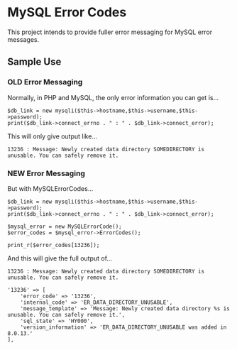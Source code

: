 # MySQL Error Codes

This project intends to provide fuller error messaging for MySQL error messages.

## Sample Use

### OLD Error Messaging

Normally, in PHP and MySQL, the only error information you can get is...

	$db_link = new mysqli($this->hostname,$this->username,$this->password);
	print($db_link->connect_errno . " : " . $db_link->connect_error);

This will only give output like...

	13236 : Message: Newly created data directory SOMEDIRECTORY is unusable. You can safely remove it.

### NEW Error Messaging

But with MySQLErrorCodes...

	$db_link = new mysqli($this->hostname,$this->username,$this->password);
	print($db_link->connect_errno . " : " . $db_link->connect_error);
	
	$mysql_error = new MySQLErrorCode();
	$error_codes = $mysql_error->ErrorCodes();
	
	print_r($error_codes[13236]);
	
And this will give the full output of...

	13236 : Message: Newly created data directory SOMEDIRECTORY is unusable. You can safely remove it.

	'13236' => [
		'error_code' => '13236',
		'internal_code' => 'ER_DATA_DIRECTORY_UNUSABLE',
		'message_template' => 'Message: Newly created data directory %s is unusable. You can safely remove it.',
		'sql_state' => 'HY000',
		'version_information' => 'ER_DATA_DIRECTORY_UNUSABLE was added in 8.0.13.'
	],

